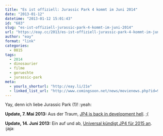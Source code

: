 ```yaml
---
title: "Es ist offiziell: Jurassic Park 4 kommt im Juni 2014"
date: "2013-01-12"
datetime: "2013-01-12 15:01:43"
id: "683"
slug: "es-ist-offiziell-jurassic-park-4-kommt-im-juni-2014"
url: "https://eay.cc/2013/es-ist-offiziell-jurassic-park-4-kommt-im-juni-2014/"
author: "eay"
format: "link"
categories:
  - 0815
tags:
  - 2014
  - dinosaurier
  - filme
  - geruechte
  - jurassic-park
meta:
  - yourls_shorturl: "http://eay.li/21e"
  - linked_list_url: "http://www.comingsoon.net/news/movienews.php?id=98802"
---
```


Yay, denn ich liebe Jurassic Park (1)! :yeah:

**Update, 7. Mai 2013:** Aus der Traum, [JP4 is back in development hell](http://www.jurassicpark4-movie.com/news/783). ;(

**Update, 14. Juni 2013:** Ein auf und ab, [Universal kündigt JP4 für 2015 an](http://www.jurassicpark4-movie.com/news/884). :jaja:

